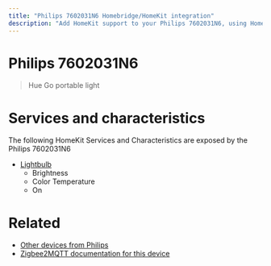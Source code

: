 ```yaml
---
title: "Philips 7602031N6 Homebridge/HomeKit integration"
description: "Add HomeKit support to your Philips 7602031N6, using Homebridge, Zigbee2MQTT and homebridge-z2m."
---
```

<!---
This file has been GENERATED using src/docgen/docgen.ts
DO NOT EDIT THIS FILE MANUALLY!
-->
# Philips 7602031N6
> Hue Go portable light


# Services and characteristics
The following HomeKit Services and Characteristics are exposed by
the Philips 7602031N6

* [Lightbulb](../../light.md)
  * Brightness
  * Color Temperature
  * On


# Related
* [Other devices from Philips](../index.md#philips)
* [Zigbee2MQTT documentation for this device](https://www.zigbee2mqtt.io/devices/7602031N6.html)